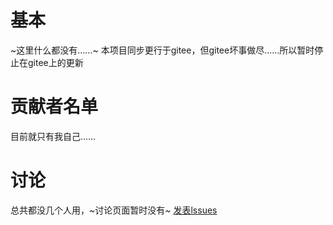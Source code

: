 # 基本
~这里什么都没有……~
本项目同步更行于gitee，但gitee坏事做尽……所以暂时停止在gitee上的更新
# 贡献者名单
目前就只有我自己……
# 讨论
总共都没几个人用，~讨论页面暂时没有~
[发表lssues](https://github.com/hongshitnl/pcl-new-home-CSJ/issues)
